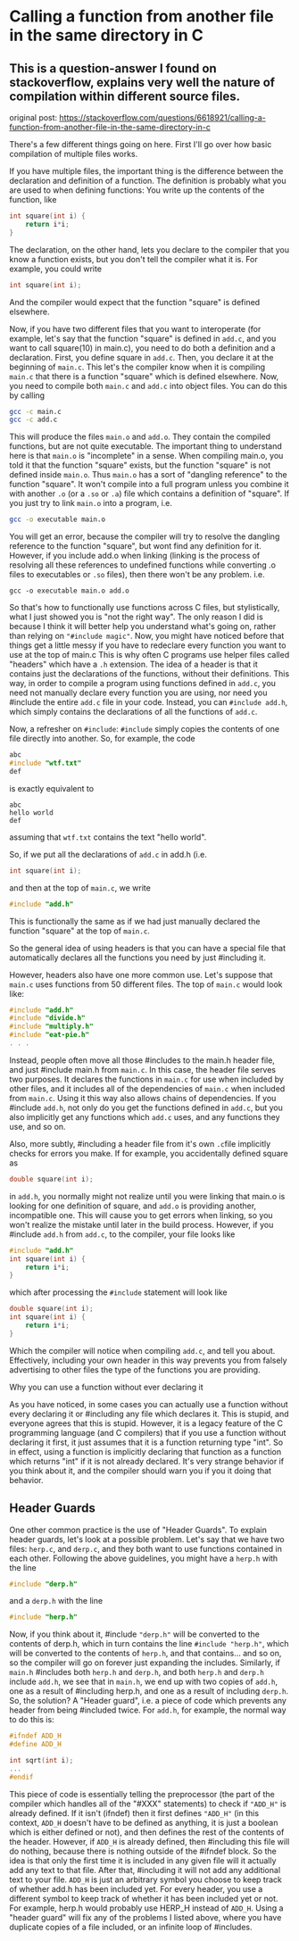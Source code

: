 # Calling a function from another file in the same directory in C

## This is a question-answer I found on stackoverflow, explains very well the nature of compilation within different source files.

original post: https://stackoverflow.com/questions/6618921/calling-a-function-from-another-file-in-the-same-directory-in-c

There's a few different things going on here. First I'll go over how basic compilation of multiple files works.

If you have multiple files, the important thing is the difference between the declaration and definition of a function. The definition is probably what you are used to when defining functions: You write up the contents of the function, like

```c
int square(int i) {
    return i*i;
}
```
The declaration, on the other hand, lets you declare to the compiler that you know a function exists, but you don't tell the compiler what it is. For example, you could write

```c
int square(int i);
```
And the compiler would expect that the function "square" is defined elsewhere.

Now, if you have two different files that you want to interoperate (for example, let's say that the function "square" is defined in `add.c`, and you want to call square(10) in main.c), you need to do both a definition and a declaration. First, you define square in `add.c`. Then, you declare it at the beginning of `main.c`. This let's the compiler know when it is compiling `main.c` that there is a function "square" which is defined elsewhere. Now, you need to compile both `main.c` and `add.c` into object files. You can do this by calling

```sh
gcc -c main.c
gcc -c add.c
```

This will produce the files `main.o` and `add.o`. They contain the compiled functions, but are not quite executable. The important thing to understand here is that `main.o` is "incomplete" in a sense. When compiling main.o, you told it that the function "square" exists, but the function "square" is not defined inside `main.o`. Thus `main.o` has a sort of "dangling reference" to the function "square". It won't compile into a full program unless you combine it with another `.o` (or a `.so` or `.a`) file which contains a definition of "square". If you just try to link `main.o` into a program, i.e.

```sh
gcc -o executable main.o
```

You will get an error, because the compiler will try to resolve the dangling reference to the function "square", but wont find any definition for it. However, if you include add.o when linking (linking is the process of resolving all these references to undefined functions while converting .o files to executables or `.so` files), then there won't be any problem. i.e.

```
gcc -o executable main.o add.o
```

So that's how to functionally use functions across C files, but stylistically, what I just showed you is "not the right way". The only reason I did is because I think it will better help you understand what's going on, rather than relying on `"#include magic"`. Now, you might have noticed before that things get a little messy if you have to redeclare every function you want to use at the top of main.c This is why often C programs use helper files called "headers" which have a `.h` extension. The idea of a header is that it contains just the declarations of the functions, without their definitions. This way, in order to compile a program using functions defined in `add.c`, you need not manually declare every function you are using, nor need you #include the entire `add.c` file in your code. Instead, you can `#include add.h`, which simply contains the declarations of all the functions of `add.c`.

Now, a refresher on `#include`: `#include` simply copies the contents of one file directly into another. So, for example, the code

```c
abc
#include "wtf.txt"
def
```

is exactly equivalent to

```
abc
hello world
def
```

assuming that `wtf.txt` contains the text "hello world".

So, if we put all the declarations of `add.c` in add.h (i.e.

```c
int square(int i);
```

and then at the top of `main.c`, we write

```c
#include "add.h"
```
This is functionally the same as if we had just manually declared the function "square" at the top of `main.c`.

So the general idea of using headers is that you can have a special file that automatically declares all the functions you need by just #including it.

However, headers also have one more common use. Let's suppose that `main.c` uses functions from 50 different files. The top of `main.c` would look like:

```c
#include "add.h"
#include "divide.h"
#include "multiply.h"
#include "eat-pie.h"
. . . 
```
Instead, people often move all those #includes to the main.h header file, and just #include main.h from `main.c`. In this case, the header file serves two purposes. It declares the functions in `main.c` for use when included by other files, and it includes all of the dependencies of `main.c` when included from `main.c`. Using it this way also allows chains of dependencies. If you #include `add.h`, not only do you get the functions defined in `add.c`, but you also implicitly get any functions which `add.c` uses, and any functions they use, and so on.

Also, more subtly, #including a header file from it's own `.c`file implicitly checks for errors you make. If for example, you accidentally defined square as

```c
double square(int i);
```

in `add.h`, you normally might not realize until you were linking that main.o is looking for one definition of square, and `add.o` is providing another, incompatible one. This will cause you to get errors when linking, so you won't realize the mistake until later in the build process. However, if you #include `add.h` from `add.c`, to the compiler, your file looks like

```c
#include "add.h"
int square(int i) {
    return i*i;
}
```

which after processing the `#include` statement will look like

```c
double square(int i);
int square(int i) {
    return i*i;
}
```

Which the compiler will notice when compiling `add.c`, and tell you about. Effectively, including your own header in this way prevents you from falsely advertising to other files the type of the functions you are providing.

Why you can use a function without ever declaring it

As you have noticed, in some cases you can actually use a function without every declaring it or #including any file which declares it. This is stupid, and everyone agrees that this is stupid. However, it is a legacy feature of the C programming language (and C compilers) that if you use a function without declaring it first, it just assumes that it is a function returning type "int". So in effect, using a function is implicitly declaring that function as a function which returns "int" if it is not already declared. It's very strange behavior if you think about it, and the compiler should warn you if you it doing that behavior.

## Header Guards

One other common practice is the use of "Header Guards". To explain header guards, let's look at a possible problem. Let's say that we have two files: `herp.c`, and `derp.c`, and they both want to use functions contained in each other. Following the above guidelines, you might have a `herp.h` with the line

```c
#include "derp.h"
```

and a `derp.h` with the line

```c
#include "herp.h"
```

Now, if you think about it, #include `"derp.h"` will be converted to the contents of derp.h, which in turn contains the line `#include "herp.h"`, which will be converted to the contents of `herp.h`, and that contains... and so on, so the compiler will go on forever just expanding the includes. Similarly, if `main.h` #includes both `herp.h` and `derp.h`, and both `herp.h` and `derp.h` include `add.h`, we see that in `main.h`, we end up with two copies of `add.h`, one as a result of #including herp.h, and one as a result of including `derp.h`. So, the solution? A "Header guard", i.e. a piece of code which prevents any header from being #included twice. For `add.h`, for example, the normal way to do this is:

```c
#ifndef ADD_H
#define ADD_H

int sqrt(int i);
...
#endif
```

This piece of code is essentially telling the preprocessor (the part of the compiler which handles all of the "#XXX" statements) to check if `"ADD_H"` is already defined. If it isn't (ifndef) then it first defines `"ADD_H"` (in this context, `ADD_H` doesn't have to be defined as anything, it is just a boolean which is either defined or not), and then defines the rest of the contents of the header. However, if `ADD_H` is already defined, then #including this file will do nothing, because there is nothing outside of the #ifndef block. So the idea is that only the first time it is included in any given file will it actually add any text to that file. After that, #including it will not add any additional text to your file. `ADD_H` is just an arbitrary symbol you choose to keep track of whether add.h has been included yet. For every header, you use a different symbol to keep track of whether it has been included yet or not. For example, herp.h would probably use HERP_H instead of `ADD_H`. Using a "header guard" will fix any of the problems I listed above, where you have duplicate copies of a file included, or an infinite loop of #includes.
